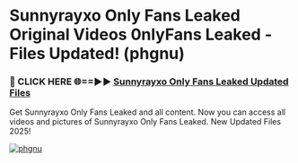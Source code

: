 # Sunnyrayxo Only Fans Leaked Original Videos 0nlyFans Leaked - Files Updated! (phgnu)

<h3>🔴 CLICK HERE 🌐==►► <a href="https://tinyurl.com/2wckxsce" rel="nofollow">Sunnyrayxo Only Fans Leaked Updated Files</a></h3>

Get Sunnyrayxo Only Fans Leaked and all content. Now you can access all videos and pictures of Sunnyrayxo Only Fans Leaked. New Updated Files 2025!

[![phgnu](https://i.imgur.com/AFduVYN.gif)](https://tinyurl.com/2wckxsce)
